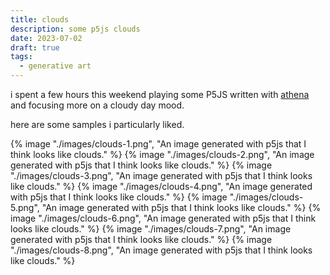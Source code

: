```yaml
---
title: clouds
description: some p5js clouds
date: 2023-07-02
draft: true
tags:
  - generative art
---
```


i spent a few hours this weekend playing some P5JS written with [athena](http://athenafung.xyz/watercolour) and focusing more on a cloudy day mood.

here are some samples i particularly liked.

{% image "./images/clouds-1.png", "An image generated with p5js that I think looks like clouds." %}
{% image "./images/clouds-2.png", "An image generated with p5js that I think looks like clouds." %}
{% image "./images/clouds-3.png", "An image generated with p5js that I think looks like clouds." %}
{% image "./images/clouds-4.png", "An image generated with p5js that I think looks like clouds." %}
{% image "./images/clouds-5.png", "An image generated with p5js that I think looks like clouds." %}
{% image "./images/clouds-6.png", "An image generated with p5js that I think looks like clouds." %}
{% image "./images/clouds-7.png", "An image generated with p5js that I think looks like clouds." %}
{% image "./images/clouds-8.png", "An image generated with p5js that I think looks like clouds." %} 